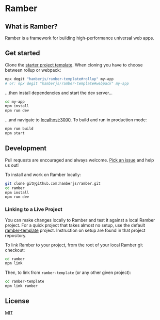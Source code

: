 # Ramber


## What is Ramber?

Ramber is a framework for building high-performance universal web apps.


## Get started

Clone the [starter project template](https://github.com/hamberjs/ramber-template).
When cloning you have to choose between rollup or webpack:

```bash
npx degit "hamberjs/ramber-template#rollup" my-app
# or: npx degit "hamberjs/ramber-template#webpack" my-app
```

...then install dependencies and start the dev server...

```bash
cd my-app
npm install
npm run dev
```

...and navigate to [localhost:3000](http://localhost:3000). To build and run in production mode:

```bash
npm run build
npm start
```

## Development

Pull requests are encouraged and always welcome. [Pick an issue](https://github.com/hamberjs/ramber/issues?q=is%3Aissue+is%3Aopen+sort%3Aupdated-desc) and help us out!

To install and work on Ramber locally:

```bash
git clone git@github.com:hamberjs/ramber.git
cd ramber
npm install
npm run dev
```

### Linking to a Live Project

You can make changes locally to Ramber and test it against a local Ramber project. For a quick project that takes almost no setup, use the default [ramber-template](https://github.com/hamberjs/ramber-template) project. Instruction on setup are found in that project repository.

To link Ramber to your project, from the root of your local Ramber git checkout:

```bash
cd ramber
npm link
```

Then, to link from `ramber-template` (or any other given project):

```bash
cd ramber-template
npm link ramber
```

## License

[MIT](LICENSE)